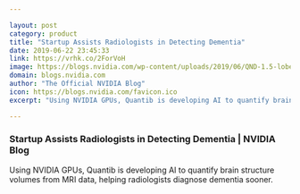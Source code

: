```yaml
---

layout: post
category: product
title: "Startup Assists Radiologists in Detecting Dementia"
date: 2019-06-22 23:45:33
link: https://vrhk.co/2ForVoH
image: https://blogs.nvidia.com/wp-content/uploads/2019/06/QND-1.5-lobes-longitudinal-banner.png
domain: blogs.nvidia.com
author: "The Official NVIDIA Blog"
icon: https://blogs.nvidia.com/favicon.ico
excerpt: "Using NVIDIA GPUs, Quantib is developing AI to quantify brain structure volumes from MRI data, helping radiologists diagnose dementia sooner."

---
```


### Startup Assists Radiologists in Detecting Dementia | NVIDIA Blog

Using NVIDIA GPUs, Quantib is developing AI to quantify brain structure volumes from MRI data, helping radiologists diagnose dementia sooner.